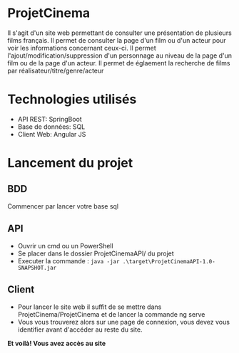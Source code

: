 # ProjetCinema
Il s'agit d'un site web permettant de consulter une présentation de plusieurs films français. 
Il permet de consulter la page d'un film ou d'un acteur pour voir les informations concernant ceux-ci. 
Il permet l'ajout/modification/suppression d'un personnage au niveau de la page d'un film ou de la page d'un acteur. 
Il permet de églaement la recherche de films par réalisateur/titre/genre/acteur

# Technologies utilisés
- API REST: SpringBoot
- Base de données: SQL
- Client Web: Angular JS


# Lancement du projet
  ## BDD
  Commencer par lancer votre base sql
  ## API
  - Ouvrir un cmd ou un PowerShell
  - Se placer dans le dossier ProjetCinemaAPI/ du projet
  - Executer la commande :
  `java -jar .\target\ProjetCinemaAPI-1.0-SNAPSHOT.jar`
  ## Client
  - Pour lancer le site web il suffit de se mettre dans ProjetCinema/ProjetCinema et de lancer la commande ng serve
  - Vous vous trouverez alors sur une page de connexion, vous devez vous identifier avant d'accéder au reste du site.

<b>Et voilà! Vous avez accès au site</b>

